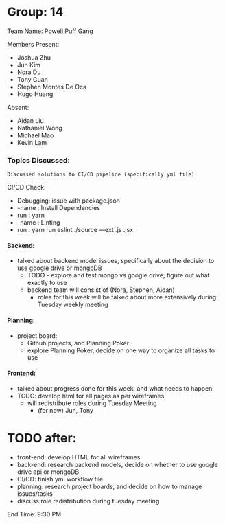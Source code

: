 # Group: 14

Team Name: Powell Puff Gang

Members Present:
- Joshua Zhu
- Jun Kim
- Nora Du
- Tony Guan
- Stephen Montes De Oca
- Hugo Huang

Absent:
- Aidan Liu
- Nathaniel Wong
- Michael Mao
- Kevin Lam

### Topics Discussed:
	Discussed solutions to CI/CD pipeline (specifically yml file)

CI/CD Check:
 - Debugging: issue with package.json
 - -name : Install Dependencies
 - run : yarn
 - -name : Linting
 - run : yarn run eslint ./source —ext .js .jsx

#### Backend: 
 - talked about backend model issues, specifically about the decision to use google drive or mongoDB
   - TODO - explore and test mongo vs google drive; figure out what exactly to use
   - backend team will consist of (Nora, Stephen, Aidan)
     - roles for this week will be talked about more extensively during Tuesday weekly meeting

#### Planning:
 - project board: 
   - Github projects, and Planning Poker
   - explore Planning Poker, decide on one way to organize all tasks to use

#### Frontend:
 - talked about progress done for this week, and what needs to happen
 - TODO: develop html for all pages as per wireframes
   - will redistribute roles during Tuesday Meeting
     - (for now) Jun, Tony

# TODO after:
 - front-end: develop HTML for all wireframes
 - back-end: research backend models, decide on whether to use google drive api or mongoDB
 - CI/CD: finish yml workflow file
 - planning: research project boards, and decide on how to manage issues/tasks
 - discuss role redistribution during tuesday meeting

End Time: 9:30 PM